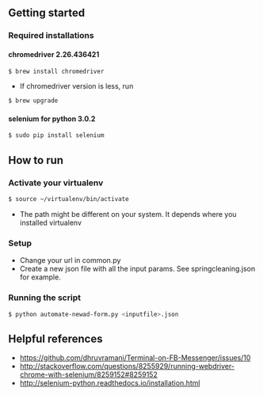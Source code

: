 ## Getting started

### Required installations

#### chromedriver 2.26.436421
```sh
$ brew install chromedriver
```
* If chromedriver version is less, run
```sh
$ brew upgrade
```
#### selenium for python 3.0.2
```sh
$ sudo pip install selenium
```

## How to run

### Activate your virtualenv

```sh
$ source ~/virtualenv/bin/activate
```

* The path might be different on your system. It depends where you installed virtualenv

### Setup

* Change your url in common.py
* Create a new json file with all the input params. See springcleaning.json for example.

### Running the script

```sh
$ python automate-newad-form.py <inputfile>.json
```

## Helpful references

* https://github.com/dhruvramani/Terminal-on-FB-Messenger/issues/10
* http://stackoverflow.com/questions/8255929/running-webdriver-chrome-with-selenium/8259152#8259152
* http://selenium-python.readthedocs.io/installation.html
